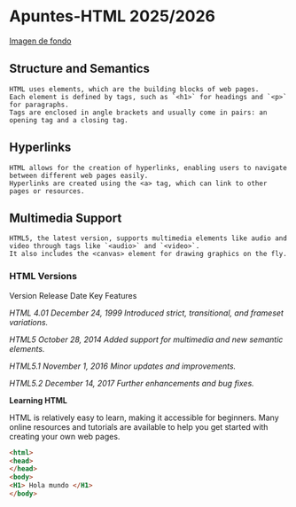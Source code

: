 # Apuntes-HTML 2025/2026
[Imagen de fondo](Fightstick.png)

## Structure and Semantics

    HTML uses elements, which are the building blocks of web pages.
    Each element is defined by tags, such as `<h1>` for headings and `<p>` for paragraphs.
    Tags are enclosed in angle brackets and usually come in pairs: an opening tag and a closing tag.

## Hyperlinks

    HTML allows for the creation of hyperlinks, enabling users to navigate between different web pages easily.
    Hyperlinks are created using the <a> tag, which can link to other pages or resources.

## Multimedia Support

    HTML5, the latest version, supports multimedia elements like audio and video through tags like `<audio>` and `<video>`.
    It also includes the <canvas> element for drawing graphics on the fly.

### HTML Versions
 Version      Release Date        Key Features
 
*HTML 4.01	December 24, 1999	Introduced strict, transitional, and frameset variations.*

*HTML5	October 28, 2014	Added support for multimedia and new semantic elements.*

*HTML5.1	November 1, 2016	Minor updates and improvements.*

*HTML5.2	December 14, 2017	Further enhancements and bug fixes.*

**Learning HTML**

HTML is relatively easy to learn, making it accessible for beginners. Many online resources and tutorials are available to help you get started with creating your own web pages.


``` html
<html>
<head>
</head>
<body>
<H1> Hola mundo </H1>
</body>
```
